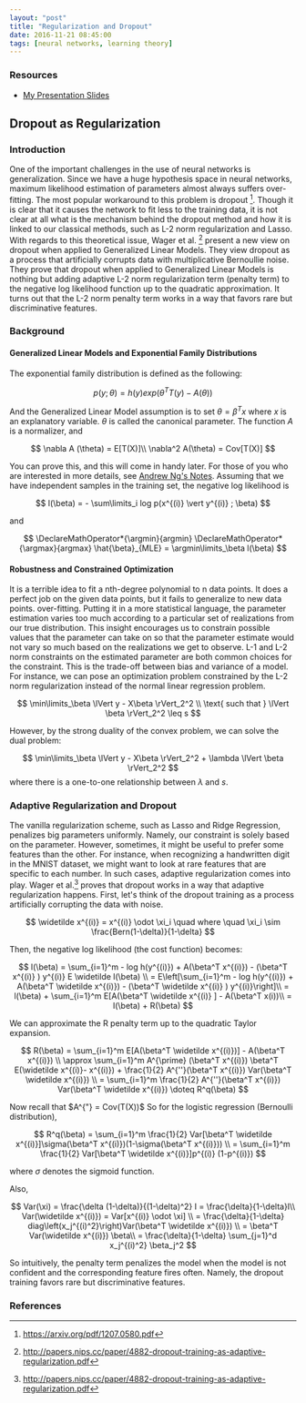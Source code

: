 ```yaml
---
layout: "post"
title: "Regularization and Dropout"
date: 2016-11-21 08:45:00
tags: [neural networks, learning theory]
---
```


### Resources
- [My Presentation Slides](https://www.dropbox.com/s/l0w3sgtwlywnx7b/dropouttraining.pdf?dl=0)


## Dropout as Regularization

### Introduction

One of the important challenges in the use of neural networks is generalization. Since we have a huge hypothesis space in neural networks, maximum likelihood estimation of parameters almost always suffers over-fitting. The most popular workaround to this problem is dropout [^1].
Though it is clear that it causes the network to fit less to the training data, it is not clear at all what is the mechanism behind the dropout method and how it is linked to our classical methods, such as L-2 norm regularization and Lasso. With regards to this theoretical issue, Wager et al. [^2] present a new view on dropout when applied to Generalized Linear Models.
They view dropout as a process that artificially corrupts data with multiplicative Bernoullie noise.
They prove that dropout when applied to Generalized Linear Models is nothing but adding adaptive L-2 norm regularization term (penalty term) to the negative log likelihood function up to the quadratic approximation.
It turns out that the L-2 norm penalty term works in a way that favors rare but discriminative features.

[^1]:https://arxiv.org/pdf/1207.0580.pdf
[^2]:http://papers.nips.cc/paper/4882-dropout-training-as-adaptive-regularization.pdf

### Background 

#### Generalized Linear Models and Exponential Family Distributions

The exponential family distribution is defined as the following:

$$
p(y ; \theta) = h(y)exp(\theta^T T(y) - A(\theta))
$$

And the Generalized Linear Model assumption is to set $\theta= \beta^T x$ where $x$ is an explanatory variable.
$\theta$ is called the canonical parameter. The function $A$ is a normalizer, and 

$$
\nabla A (\theta) =  E[T(X)]\\
\nabla^2 A(\theta) = Cov[T(X)]
$$


You can prove this, and this will come in handy later.
For those of you who are interested in more details, see [Andrew Ng's Notes](http://cs229.stanford.edu/notes/cs229-notes1.pdf).
Assuming that we have independent samples in the training set, the negative log likelihood is 

$$
l(\beta) = - \sum\limits_i log p(x^{(i)} \vert y^{(i)} ; \beta)  
$$

and

$$
\DeclareMathOperator*{\argmin}{argmin}
\DeclareMathOperator*{\argmax}{argmax}
\hat{\beta}_{MLE} =  \argmin\limits_\beta l(\beta)
$$ 

#### Robustness and Constrained Optimization 

It is a terrible idea to fit a nth-degree polynomial to n data points. It does a perfect job on the given data points, but it fails to generalize to new data points. over-fitting. 
Putting it in a more statistical language, the parameter estimation varies too much according to a particular set of realizations from our true distribution. This insight encourages us to constrain possible values that the parameter can take on so that the parameter estimate would not vary so much based on the realizations we get to observe. L-1 and L-2 norm constraints on the estimated parameter are both common choices for the constraint. This is the trade-off between bias and variance of a model. 
For instance, we can pose an optimization problem constrained by the L-2 norm regularization instead of the normal linear regression problem. 

$$
\min\limits_\beta \lVert y - X\beta \rVert_2^2 \\ \text{ such that }
                        \lVert \beta \rVert_2^2 \leq s 
$$

However, by the strong duality of the convex problem, we can solve the dual problem:

$$
\min\limits_\beta \lVert y - X\beta \rVert_2^2 + \lambda \lVert \beta \rVert_2^2 
$$
where there is a one-to-one relationship between $\lambda$ and $s$.

### Adaptive Regularization and Dropout

The vanilla regularization scheme, such as Lasso and Ridge Regression, penalizes big parameters uniformly. 
Namely, our constraint is solely based on the parameter. However, sometimes, it might be useful to prefer some features than the other. For instance, when recognizing a handwritten digit in the MNIST dataset, we might want to look at rare features that are specific to each number. In such cases, adaptive regularization comes into play. 
Wager et al.[^2] proves that dropout works in a way that adaptive regularization happens.  First, let's think of the dropout training as a process artificially corrupting the data with noise. 

$$
\widetilde x^{(i)} = x^{(i)} \odot \xi_i \quad where \quad \xi_i \sim \frac{Bern(1-\delta)}{1-\delta}
$$

Then, the negative log likelihood (the cost function) becomes:

$$
l(\beta) = \sum_{i=1}^m - log h(y^{(i)}) + A(\beta^T x^{(i)}) - (\beta^T x^{(i)} ) y^{(i)}  E \widetilde l(\beta) \\
= E\left[\sum_{i=1}^m - log h(y^{(i)}) + A(\beta^T \widetilde x^{(i)}) - (\beta^T \widetilde x^{(i)} ) y^{(i)}\right]\\
= l(\beta) + \sum_{i=1}^m E[A(\beta^T \widetilde x^{(i)} ] - A(\beta^T x(i))\\
= l(\beta) + R(\beta)
$$

We can approximate the R penalty term up to the quadratic Taylor expansion. 

$$
R(\beta) = \sum_{i=1}^m E[A(\beta^T \widetilde x^{(i)})] - A(\beta^T x^{(i)})  \\
\approx \sum_{i=1}^m A^{\prime} (\beta^T x^{(i)}) \beta^T E(\widetilde x^{(i)}- x^{(i)}) + \frac{1}{2} A^{''}(\beta^T x^{(i)}) Var(\beta^T \widetilde x^{(i)}) \\
= \sum_{i=1}^m \frac{1}{2} A^{''}(\beta^T x^{(i)}) Var(\beta^T \widetilde x^{(i)}) \doteq R^q(\beta)
$$

Now recall that $A^{"} = Cov(T(X))$ So for the logistic regression (Bernoulli distribution), 

$$
 R^q(\beta) = \sum_{i=1}^m \frac{1}{2} Var[\beta^T \widetilde x^{(i)}]\sigma(\beta^T x^{(i)})(1-\sigma(\beta^T x^{(i)})) \\
= \sum_{i=1}^m \frac{1}{2} Var[\beta^T \widetilde x^{(i)}]p^{(i)} (1-p^{(i)})
$$

where $\sigma$ denotes the sigmoid function.

Also, 

$$
Var(\xi) = \frac{\delta (1-\delta)}{(1-\delta)^2} I = \frac{\delta}{1-\delta}I\\
 Var(\widetilde x^{(i)}) = Var[x^{(i)} \odot \xi] \\
= \frac{\delta}{1-\delta} diag\left(x_j^{(i)^2}\right)Var(\beta^T \widetilde x^{(i)}) \\
= \beta^T Var(\widetilde x^{(i)}) \beta\\
= \frac{\delta}{1-\delta} \sum_{j=1}^d x_j^{(i)^2} \beta_j^2 
$$

So intuitively, the penalty term penalizes the model when the model is not confident and the corresponding feature fires often. Namely, the dropout training favors rare but discriminative features.  
 
[^2]:http://papers.nips.cc/paper/4882-dropout-training-as-adaptive-regularization.pdf

### References
